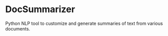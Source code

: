 # DocSummarizer
Python NLP tool to customize and generate summaries of text from various documents. 
